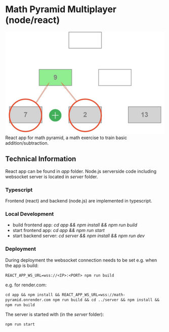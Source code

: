# Math Pyramid Multiplayer (node/react)

![Math Pyramid](https://github.com/tobias-gaenzler/math-pyramid-react/blob/main/public/help_start.jpg?raw=true)
React app for math pyramid, a math exercise to train basic addition/subtraction.

## Technical Information

React app can be found in *app* folder.
Node.js serverside code including websocket server is located in *server* folder.

### Typescript

Frontend (react) and backend (node.js) are implemented in typescript.

### Local Development

- build frontend app: *cd app && npm install && npm run build*
- start frontend app: *cd app && npm run start*
- start backend server: *cd server && npm install && npm run dev*

### Deployment

During deployment the websocket connection needs to be set e.g. when the app is build:

```
REACT_APP_WS_URL=wss://<IP>:<PORT> npm run build
```

e.g. for render.com:

```
cd app && npm install && REACT_APP_WS_URL=wss://math-pyramid.onrender.com npm run build && cd ../server && npm install && npm run build
```

The server is started with (in the *server* folder):

```
npm run start
```
  
